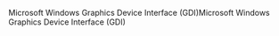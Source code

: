 <span data-ttu-id="64b84-101">Microsoft Windows Graphics Device Interface (GDI)</span><span class="sxs-lookup"><span data-stu-id="64b84-101">Microsoft Windows Graphics Device Interface (GDI)</span></span>